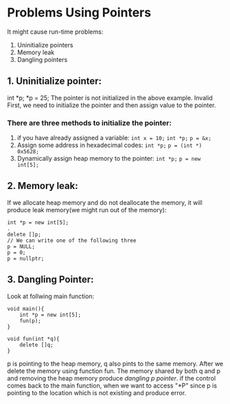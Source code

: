 # Problems Using Pointers
It might cause run-time problems:
1. Uninitialize pointers
2. Memory leak
3. Dangling pointers

## 1. Uninitialize pointer:
int *p;
*p = 25;
The pointer is not initialized in the above example. Invalid 
First, we need to initialize the pointer and then assign value to the pointer.

### There are three methods to initialize the pointer:
1. if you have already assigned a variable:
    `int x = 10;`
    `int *p;`
    `p = &x;`
2. Assign some address in hexadecimal codes:
    `int *p;`
    `p = (int *) 0x5628;`
3. Dynamically assign heap memory to the pointer:
    `int *p;`
    `p = new int[5];`

## 2. Memory leak:
If we allocate heap memory and  do not deallocate the memory, it will produce leak memory(we might run out of the memory):

    int *p = new int[5];
    .
    delete []p;
    // We can write one of the following three 
    p = NULL; 
    p = 0;
    p = nullptr;

## 3. Dangling Pointer:
Look at follwing main function:

    void main(){
        int *p = new int[5];
        fun(p);
    }

    void fun(int *q){
        delete []q;
    }
p is pointing to the heap memory, q also pints to the same memory. After we delete the memory using function fun. The memory shared by both q and p and removing the heap memory produce *dangling p pointer*. if the control comes back to the main function, when we want to access "*P" since p is pointing to the location which is not existing and produce error.


